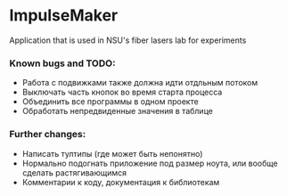 # ImpulseMaker
 Application that is used in NSU's fiber lasers lab for experiments
 
 ### Known bugs and TODO:
* Работа с подвижками также должна идти отдльным потоком
* Выключать часть кнопок во время старта процесса
* Объединить все программы в одном проекте 
* Обработать непредвиденные значения в таблице
 
 ### Further changes:
 * Написать тултипы (где может быть непонятно)
 * Нормально подогнать приложение под размер ноута, или вообще сделать растягивающимся
 * Комментарии к коду, документация к библиотекам